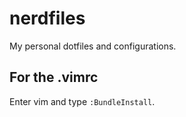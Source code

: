 # nerdfiles

My personal dotfiles and configurations.

## For the .vimrc

Enter vim and type `:BundleInstall`.
